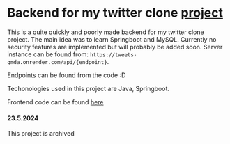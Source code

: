 # Backend for my twitter clone [project](https://github.com/williamlempinen/tweets-web)

This is a quite quickly and poorly made backend for my twitter clone project. The main idea was to learn Springboot and MySQL. Currently no security features are implemented but will probably be added soon.
Server instance can be found from: `https://tweets-qmda.onrender.com/api/{endpoint}`.

Endpoints can be found from the code :D

Techonologies used in this project are Java, Springboot.

Frontend code can be found [here](https://github.com/williamlempinen/tweets-web)

#### 23.5.2024

This project is archived
